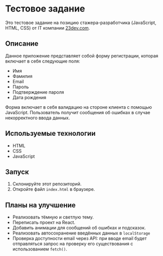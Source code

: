 # Тестовое задание

Это тестовое задание на позицию стажера-разработчика (JavaScript, HTML, CSS) от IT компании [23dev.com](http://23dev.com).

## Описание

Данное приложение представляет собой форму регистрации, которая включает в себя следующие поля:

- Имя
- Фамилия
- Email
- Пароль
- Подтверждение пароля
- Дата рождения

Форма включает в себя валидацию на стороне клиента с помощью JavaScript. Пользователь получит сообщения об ошибках в случае некорректного ввода данных.

## Используемые технологии

- HTML
- CSS
- JavaScript

## Запуск

1. Склонируйте этот репозиторий.
2. Откройте файл `index.html` в браузере.

## Планы на улучшение

- Реализовать тёмную и светлую тему.
- Переписать проект на React.
- Добавить анимации для сообщений об ошибках и подсказок.
- Реализовать автосохранение введённых данных в `localStorage`
- Проверка доступности email через API: при вводе email будет отправляться запрос на проверку его существования с использованием `fetch()`.
